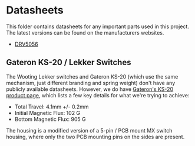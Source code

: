 # Datasheets

This folder contains datasheets for any important parts used in this project. The latest versions can be found on the manufacturers websites.

- [DRV5056](./drv5056/)

## Gateron KS-20 / Lekker Switches

The Wooting Lekker switches and Gateron KS-20 (which use the same mechanism, just different branding and spring weight) don't have any publicly available datasheets. However, we do have [Gateron's KS-20 product page](https://gateron.com/products/gateron-ks-20-magnetic-white-switch-set?VariantsId=10690), which lists a few key details for what we're trying to achieve:

- Total Travel: 4.1mm +/- 0.2mm
- Initial Magnetic Flux: 102 G
- Bottom Magnetic Flux: 905 G

The housing is a modified version of a 5-pin / PCB mount MX switch housing, where only the two PCB mounting pins on the sides are present.
